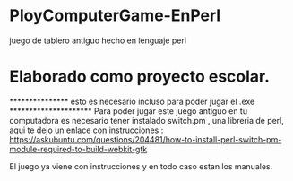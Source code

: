 # PloyComputerGame-EnPerl
juego de tablero antiguo hecho en lenguaje perl

# Elaborado como proyecto escolar.

*************** esto es necesario incluso para poder jugar el .exe *********************
Para poder jugar este juego antiguo en tu computadora es necesario tener instalado switch.pm , una libreria de perl, aqui te dejo un enlace con instrucciones : https://askubuntu.com/questions/204481/how-to-install-perl-switch-pm-module-required-to-build-webkit-gtk


El juego ya viene con instrucciones y en todo caso estan los manuales.
